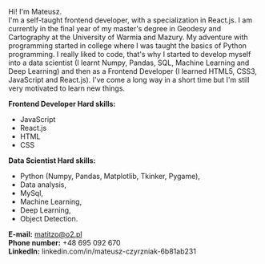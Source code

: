 Hi!
I'm Mateusz. <br />
I'm a self-taught frontend developer, with a specialization in React.js. I am currently in the final year of my master's degree in Geodesy and Cartography at the University of Warmia and Mazury. 
My adventure with programming started in college where I was taught the basics of Python programming. I really liked to code, that's why I started to develop myself into a data scientist (I learnt Numpy, Pandas, SQL, Machine Learning and Deep Learning) and then as a Frontend Developer (I learned HTML5, CSS3, JavaScript and React.js). I've come a long way in a short time but I'm still very motivated to learn new things.



 **Frontend Developer Hard skills:**
- JavaScript
- React.js
- HTML
- CSS

 **Data Scientist Hard skills:**
- Python (Numpy, Pandas, Matplotlib, Tkinker, Pygame),  
- Data analysis,
- MySql,  
- Machine Learning,  
- Deep Learning,
- Object Detection.


**E-mail:** matitzo@o2.pl <br />
**Phone number:** +48 695 092 670 <br />
**LinkedIn:** linkedin.com/in/mateusz-czyrzniak-6b81ab231
<!---
Matitzo/Matitzo is a ✨ special ✨ repository because its `README.md` (this file) appears on your GitHub profile.
You can click the Preview link to take a look at your changes.
--->
